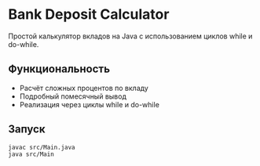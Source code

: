 # Bank Deposit Calculator

Простой калькулятор вкладов на Java с использованием циклов while и do-while.

## Функциональность
- Расчёт сложных процентов по вкладу
- Подробный помесячный вывод
- Реализация через циклы while и do-while

## Запуск
```bash
javac src/Main.java
java src/Main
